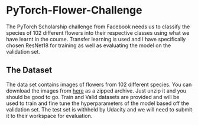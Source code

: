 # PyTorch-Flower-Challenge
The PyTorch Scholarship challenge from Facebook needs us to classify the species of 102 different flowers into their respective classes using what we have learnt in the course. Transfer learning is used and I have specifically chosen ResNet18 for training as well as evaluating the model on the validation set.

## The Dataset
The data set contains images of flowers from 102 different species. You can download the images from [here](https://s3.amazonaws.com/content.udacity-data.com/courses/nd188/flower_data.zip) as a zipped archive. Just unzip it and you should be good to go. 
Train and Valid datasets are provided and will be used to train and fine tune the hyperparameters of the model based off the validation set. The test set is withheld by Udacity and we will need to submit it to their workspace for evaluation.
